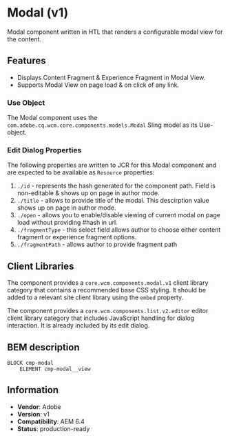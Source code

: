 <!--
Copyright 2019 Adobe Systems Incorporated

Licensed under the Apache License, Version 2.0 (the "License");
you may not use this file except in compliance with the License.
You may obtain a copy of the License at

    http://www.apache.org/licenses/LICENSE-2.0

Unless required by applicable law or agreed to in writing, software
distributed under the License is distributed on an "AS IS" BASIS,
WITHOUT WARRANTIES OR CONDITIONS OF ANY KIND, either express or implied.
See the License for the specific language governing permissions and
limitations under the License.
-->
Modal (v1)
====
Modal component written in HTL that renders a configurable modal view for the content.

## Features
* Displays Content Fragment & Experience Fragment in Modal View.
* Supports Modal View on page load & on click of any link.

### Use Object
The Modal component uses the `com.adobe.cq.wcm.core.components.models.Modal` Sling model as its Use-object.


### Edit Dialog Properties
The following properties are written to JCR for this Modal component and are expected to be available as `Resource` properties:

1. `./id` - represents the hash generated for the component path. Field is non-editable & shows up on page in author mode.
2. `./title` - allows to provide title of the modal. This descirption value shows up on page in author mode.
3. `./open` - allows you to enable/disable viewing of current modal on page load without providing #hash in url.
4. `./fragmentType` - this select field allows author to choose either content fragment or experience fragment options.
5. `./fragmentPath` - allows author to provide fragment path

## Client Libraries
The component provides a `core.wcm.components.modal.v1` client library category that contains a recommended base
CSS styling. It should be added to a relevant site client library using the `embed` property.

The component provides a `core.wcm.components.list.v2.editor` editor client library category that includes JavaScript
handling for dialog interaction. It is already included by its edit dialog.

## BEM description
```
BLOCK cmp-modal
    ELEMENT cmp-modal__view
```

## Information
* **Vendor**: Adobe
* **Version**: v1
* **Compatibility**: AEM 6.4
* **Status**: production-ready

